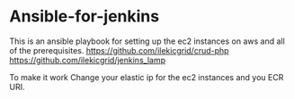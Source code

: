 # Ansible-for-jenkins
This is an ansible playbook for setting up the ec2 instances on aws and all of the prerequisites.
https://github.com/ilekicgrid/crud-php
https://github.com/ilekicgrid/jenkins_lamp


To make it work Change your elastic ip for the ec2 instances and you ECR URI.
